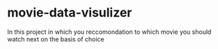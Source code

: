 # movie-data-visulizer
In this project in which you reccomondation   to  which movie you should watch next on the basis of choice
